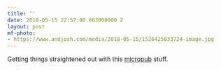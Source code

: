 ```yaml
---
title: ''
date: 2018-05-15 22:57:00.663000000 Z
layout: post
mf-photo:
- https://www.andjosh.com/media/2018-05-15/1526425033724-image.jpg
---
```


Getting things straightened out with this [micropub][0] stuff. 

[0]: https://github.com/andjosh/webpage-micropub-to-github

